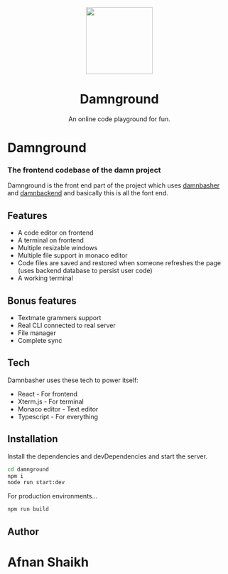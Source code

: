 <div align="center">
  <img width="150px" src="https://www.afnan.dev/_vercel/image?url=/images/logo.svg&w=1536&q=100"/>
    <h1>Damnground</h1>

  <p>An online code playground for fun.</p>
</div>

# Damnground

### The frontend codebase of the damn project

Damnground is the front end part of the project which uses [damnbasher](https://github.com/IamAfnanSk/damnbasher) and [damnbackend](https://github.com/IamAfnanSk/damnbackend) and basically this is all the font end.

## Features

- A code editor on frontend
- A terminal on frontend
- Multiple resizable windows
- Multiple file support in monaco editor
- Code files are saved and restored when someone refreshes the page (uses backend database to persist user code)
- A working terminal

## Bonus features

- Textmate grammers support
- Real CLI connected to real server
- File manager
- Complete sync

## Tech

Damnbasher uses these tech to power itself:

- React - For frontend
- Xterm.js - For terminal
- Monaco editor - Text editor
- Typescript - For everything

## Installation

Install the dependencies and devDependencies and start the server.

```sh
cd damnground
npm i
node run start:dev
```

For production environments...

```sh
npm run build
```

## Author

# Afnan Shaikh

